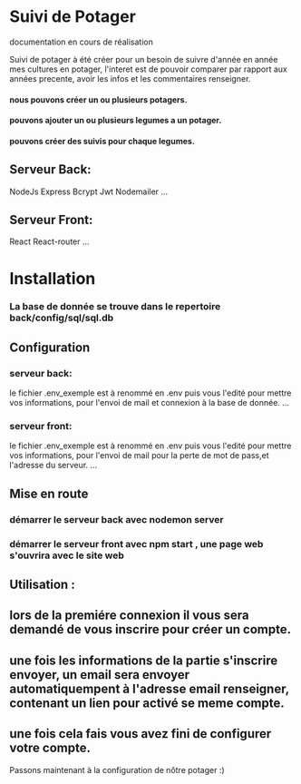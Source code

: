 # Suivi de Potager

<p algin="center"> documentation en cours de réalisation</p>

Suivi de potager à été créer pour un besoin de suivre d'année en année mes cultures en potager, l'interet est de pouvoir comparer par rapport aux années precente, avoir les infos et les commentaires renseigner.

#### nous pouvons créer un ou plusieurs potagers.
#### pouvons ajouter un ou plusieurs legumes a un potager.
#### pouvons créer des suivis pour chaque legumes.

## Serveur Back: ##
NodeJs
Express
Bcrypt
Jwt
Nodemailer
...

## Serveur Front: ##
React
React-router
...

# Installation
### La base de donnée se trouve dans le repertoire back/config/sql/sql.db

## Configuration ##

### serveur back: ###
le fichier .env_exemple est à renommé en .env puis vous l'edité pour mettre vos informations, pour l'envoi de mail et connexion à la base de donnée.
...

### serveur front: ###
le fichier .env_exemple est à renommé en .env puis vous l'edité pour mettre vos informations, pour l'envoi de mail pour la perte de mot de pass,et l'adresse du serveur.
...

## Mise en route
### démarrer le serveur back avec nodemon server ###
### démarrer le serveur front avec npm start , une page web s'ouvrira avec le site web ###

## Utilisation : ###
## lors de la premiére connexion il vous sera demandé de vous inscrire pour créer un compte.
## une fois les informations de la partie s'inscrire envoyer, un email sera envoyer automatiquempent à l'adresse email renseigner, contenant un lien pour activé se meme compte.

## une fois cela fais vous avez fini de configurer votre compte.

Passons maintenant à la configuration de nôtre potager :)




